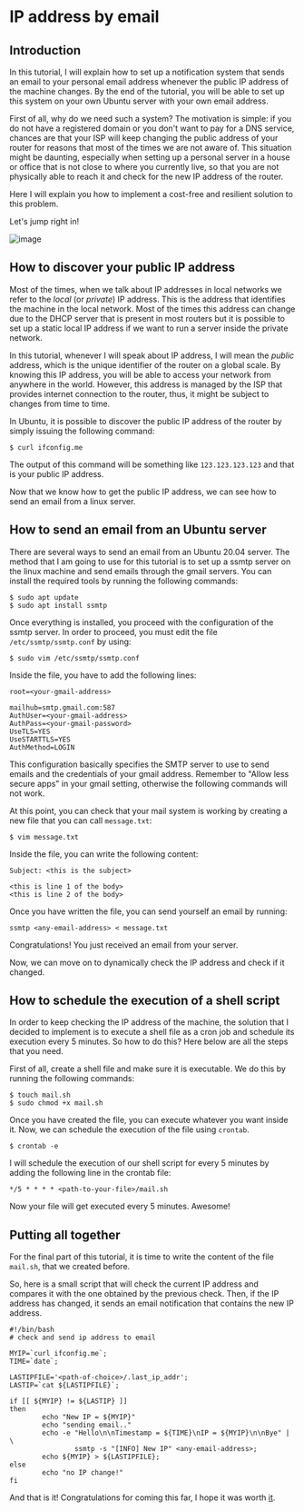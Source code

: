# IP address by email

## Introduction

In this tutorial, I will explain how to set up a notification system that sends an email to your personal email address whenever the public IP address of the machine changes. By the end of the tutorial, you will be able to set up this system on your own Ubuntu server with your own email address.

First of all, why do we need such a system? The motivation is simple: if you do not have a registered domain or you don't want to pay for a DNS service, chances are that your ISP will keep changing the public address of your router for reasons that most of the times we are not aware of.
This situation might be daunting, especially when setting up a personal server in a house or office that is not close to where you currently live, so that you are not physically able to reach it and check for the new IP address of the router.

Here I will explain you how to implement a cost-free and resilient solution to this problem.

Let's jump right in!

![image](https://user-images.githubusercontent.com/48623568/168865434-7a640714-9d67-43e3-bd4c-df5130635e6f.jpeg)

## How to discover your public IP address

Most of the times, when we talk about IP addresses in local networks we refer to the *local* (or *private*) IP address. This is the address that identifies the machine in the local network. Most of the times this address can change due to the DHCP server that is present in most routers but it is possible to set up a static local IP address if we want to run a server inside the private network. 

In this tutorial, whenever I will speak about IP address, I will mean the *public* address, which is the unique identifier of the router on a global scale. By knowing this IP address, you will be able to access your network from anywhere in the world. However, this address is managed by the ISP that provides internet connection to the router, thus, it might be subject to changes from time to time.

In Ubuntu, it is possible to discover the public IP address of the router by simply issuing the following command:

```
$ curl ifconfig.me
```

The output of this command will be something like ``123.123.123.123`` and that is your public IP address.

Now that we know how to get the public IP address, we can see how to send an email from a linux server.

## How to send an email from an Ubuntu server

There are several ways to send an email from an Ubuntu 20.04 server. The method that I am going to use for this tutorial is to set up a ssmtp server on the linux machine and send emails through the gmail servers. You can install the required tools by running the following commands:

```
$ sudo apt update
$ sudo apt install ssmtp
```

Once everything is installed, you proceed with the configuration of the ssmtp server. In order to proceed, you must edit the file ``/etc/ssmtp/ssmtp.conf`` by using:

```
$ sudo vim /etc/ssmtp/ssmtp.conf
```

Inside the file, you have to add the following lines:

```
root=<your-gmail-address>

mailhub=smtp.gmail.com:587
AuthUser=<your-gmail-address>
AuthPass=<your-gmail-password>
UseTLS=YES
UseSTARTTLS=YES
AuthMethod=LOGIN
```

This configuration basically specifies the SMTP server to use to send emails and the credentials of your gmail address. Remember to "Allow less secure apps" in your gmail setting, otherwise the following commands will not work.

At this point, you can check that your mail system is working by creating a new file that you can call ``message.txt``:

```
$ vim message.txt
```

Inside the file, you can write the following content:

```
Subject: <this is the subject>

<this is line 1 of the body>
<this is line 2 of the body>
```

Once you have written the file, you can send yourself an email by running:

```
ssmtp <any-email-address> < message.txt
```

Congratulations! You just received an email from your server.

Now, we can move on to dynamically check the IP address and check if it changed.

## How to schedule the execution of a shell script

In order to keep checking the IP address of the machine, the solution that I decided to implement is to execute a shell file as a cron job and schedule its execution every 5 minutes. So how to do this? Here below are all the steps that you need.

First of all, create a shell file and make sure it is executable. We do this by running the following commands:

```
$ touch mail.sh
$ sudo chmod +x mail.sh
```

Once you have created the file, you can execute whatever you want inside it.
Now, we can schedule the execution of the file using ``crontab``.

```
$ crontab -e
```

I will schedule the execution of our shell script for every 5 minutes by adding the following line in the crontab file:

```
*/5 * * * * <path-to-your-file>/mail.sh
```

Now your file will get executed every 5 minutes. Awesome!

## Putting all together

For the final part of this tutorial, it is time to write the content of the file ``mail.sh``, that we created before.

So, here is a small script that will check the current IP address and compares it with the one obtained by the previous check. Then, if the IP address has changed, it sends an email notification that contains the new IP address.

```
#!/bin/bash
# check and send ip address to email

MYIP=`curl ifconfig.me`;
TIME=`date`;

LASTIPFILE='<path-of-choice>/.last_ip_addr';
LASTIP=`cat ${LASTIPFILE}`;

if [[ ${MYIP} != ${LASTIP} ]]
then
        echo "New IP = ${MYIP}"
        echo "sending email.."
        echo -e "Hello\n\nTimestamp = ${TIME}\nIP = ${MYIP}\n\nBye" | \
                ssmtp -s "[INFO] New IP" <any-email-address>;
        echo ${MYIP} > ${LASTIPFILE};
else
        echo "no IP change!"
fi
```

And that is it! Congratulations for coming this far, I hope it was worth [it](https://memecreator.org/static/images/memes/4774382.jpg).
